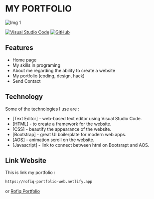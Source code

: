 # MY PORTFOLIO

![Img 1](portfolioWeb.gif)


[![Visual Studio Code](https://img.shields.io/badge/--007ACC?logo=visual%20studio%20code&logoColor=ffffff)](https://code.visualstudio.com/) [![GitHub](https://badgen.net/badge/icon/github?icon=github&label)](https://github.com) 

## Features

- Home page
- My skills in programing
- About me regarding the ability to create a website
- My portfolio (coding, design, hack)
- Send Contact

## Technology

Some of the technologies I use are :

- [Text Editor] - web-based text editor using Visual Studio Code.
- [HTML] - to create a framework for the website.
- [CSS] - beautify the appearance of the website.
- [Bootstrap] - great UI boilerplate for modern web apps.
- [AOS] - animation scroll on the website.
- [Javascript] - link to connect between html on Bootsrapt and AOS.

## Link Website

This is link my portfolio :

```sh
https://rofiq-portfolio-web.netlify.app
```
or
[Rofiq Portfolio](https://rofiq-portfolio-web.netlify.app)
